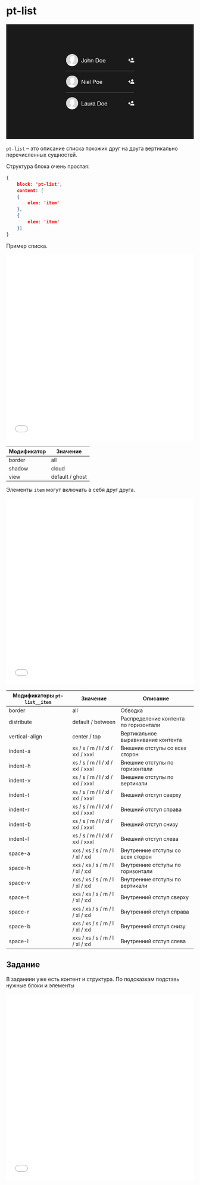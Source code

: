 # pt-list

![pt-list](_images/pt-list.png)

`pt-list` – это описание списка похожих друг на друга вертикально перечисленных сущностей.

Структура блока очень простая:

```json
{
	block: 'pt-list',
	content: [
	{
		elem: 'item'
	},
	{
		elem: 'item'
	}]
}
```

Пример списка.

<iframe height='500' scrolling='no' title='pt-list. Теория 1' src='//codepen.io/bem_design/embed/138d1417680b2e1e4c75f9f5fffb7d39/?height=265&theme-id=0&default-tab=js,result&embed-version=2&editable=true' frameborder='no' allowtransparency='true' allowfullscreen='true' style='width: 100%;'>See the Pen <a href='https://codepen.io/bem_design/pen/138d1417680b2e1e4c75f9f5fffb7d39/'>pt-list. Теория 1</a> by BEM DESIGN (<a href='https://codepen.io/bem_design'>@bem_design</a>) on <a href='https://codepen.io'>CodePen</a>.
</iframe>

Модификатор | Значение
----------- | ---------------
border      | all
shadow      | cloud
view        | default / ghost


Элементы `item` могут включать в себя друг друга.

<iframe height='500' scrolling='no' title='pt-list. Теория 2' src='//codepen.io/bem_design/embed/60834c80ab573c6afdd1ed88f6b71f1f/?height=265&theme-id=0&default-tab=js,result&embed-version=2&editable=true' frameborder='no' allowtransparency='true' allowfullscreen='true' style='width: 100%;'>See the Pen <a href='https://codepen.io/bem_design/pen/60834c80ab573c6afdd1ed88f6b71f1f/'>pt-list. Теория 2</a> by BEM DESIGN (<a href='https://codepen.io/bem_design'>@bem_design</a>) on <a href='https://codepen.io'>CodePen</a>.
</iframe>

Модификаторы `pt-list__item` | Значение                         | Описание
---------------------------- | -------------------------------- | -------------------------------------
border                       | all                              | Обводка
distribute                   | default / between                | Распределение контента по горизонтали
vertical-align               | center / top                     | Вертикальное выравнивание контента
indent-a                     | xs / s / m / l / xl / xxl / xxxl | Внешние отступы со всех сторон
indent-h                     | xs / s / m / l / xl / xxl / xxxl | Внешние отступы по горизонтали
indent-v                     | xs / s / m / l / xl / xxl / xxxl | Внешние отступы по вертикали
indent-t                     | xs / s / m / l / xl / xxl / xxxl | Внешний отступ сверху
indent-r                     | xs / s / m / l / xl / xxl / xxxl | Внешний отступ справа
indent-b                     | xs / s / m / l / xl / xxl / xxxl | Внешний отступ снизу
indent-l                     | xs / s / m / l / xl / xxl / xxxl | Внешний отступ слева
space-a                      | xxs / xs / s / m / l / xl / xxl  | Внутренние отступы со всех сторон
space-h                      | xxs / xs / s / m / l / xl / xxl  | Внутренние отступы по горизонтали
space-v                      | xxs / xs / s / m / l / xl / xxl  | Внутренние отступы по вертикали
space-t                      | xxs / xs / s / m / l / xl / xxl  | Внутренний отступ сверху
space-r                      | xxs / xs / s / m / l / xl / xxl  | Внутренний отступ справа
space-b                      | xxs / xs / s / m / l / xl / xxl  | Внутренний отступ снизу
space-l                      | xxs / xs / s / m / l / xl / xxl  | Внутренний отступ слева

## Задание

В заданиии уже есть контент и структура. По подсказкам подставь нужные блоки и элементы

<iframe height='500' scrolling='no' title='pt-list. Задание 1' src='//codepen.io/bem_design/embed/b146550375f1f00852515500865da5b1/?height=265&theme-id=0&default-tab=js,result&embed-version=2&editable=true' frameborder='no' allowtransparency='true' allowfullscreen='true' style='width: 100%;'>See the Pen <a href='https://codepen.io/bem_design/pen/b146550375f1f00852515500865da5b1/'>pt-list. Задание 1</a> by BEM DESIGN (<a href='https://codepen.io/bem_design'>@bem_design</a>) on <a href='https://codepen.io'>CodePen</a>.
</iframe>